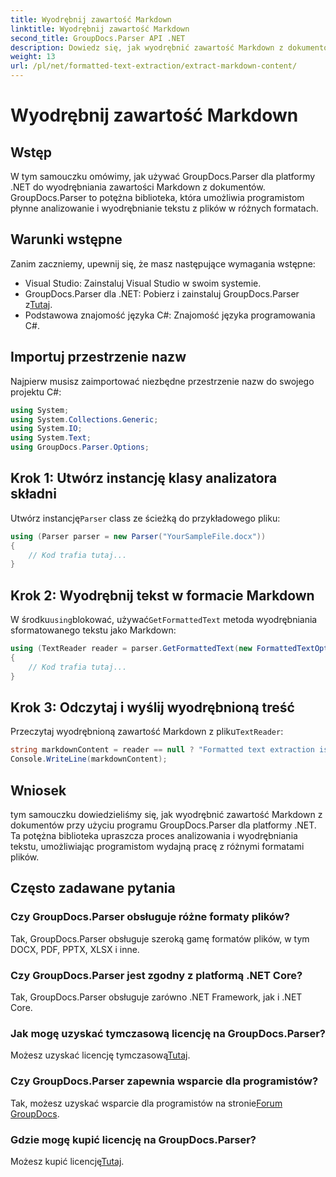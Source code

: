 ```yaml
---
title: Wyodrębnij zawartość Markdown
linktitle: Wyodrębnij zawartość Markdown
second_title: GroupDocs.Parser API .NET
description: Dowiedz się, jak wyodrębnić zawartość Markdown z dokumentów za pomocą GroupDocs.Parser dla .NET. Ten samouczek zawiera instrukcje krok po kroku dotyczące płynnego wyodrębniania tekstu.
weight: 13
url: /pl/net/formatted-text-extraction/extract-markdown-content/
---
```


# Wyodrębnij zawartość Markdown

## Wstęp
W tym samouczku omówimy, jak używać GroupDocs.Parser dla platformy .NET do wyodrębniania zawartości Markdown z dokumentów. GroupDocs.Parser to potężna biblioteka, która umożliwia programistom płynne analizowanie i wyodrębnianie tekstu z plików w różnych formatach.
## Warunki wstępne
Zanim zaczniemy, upewnij się, że masz następujące wymagania wstępne:
- Visual Studio: Zainstaluj Visual Studio w swoim systemie.
-  GroupDocs.Parser dla .NET: Pobierz i zainstaluj GroupDocs.Parser z[Tutaj](https://releases.groupdocs.com/parser/net/).
- Podstawowa znajomość języka C#: Znajomość języka programowania C#.

## Importuj przestrzenie nazw
Najpierw musisz zaimportować niezbędne przestrzenie nazw do swojego projektu C#:
```csharp
using System;
using System.Collections.Generic;
using System.IO;
using System.Text;
using GroupDocs.Parser.Options;
```
## Krok 1: Utwórz instancję klasy analizatora składni
 Utwórz instancję`Parser` class ze ścieżką do przykładowego pliku:
```csharp
using (Parser parser = new Parser("YourSampleFile.docx"))
{
    // Kod trafia tutaj...
}
```
## Krok 2: Wyodrębnij tekst w formacie Markdown
 W środku`using`blokować, używać`GetFormattedText` metoda wyodrębniania sformatowanego tekstu jako Markdown:
```csharp
using (TextReader reader = parser.GetFormattedText(new FormattedTextOptions(FormattedTextMode.Markdown)))
{
    // Kod trafia tutaj...
}
```
## Krok 3: Odczytaj i wyślij wyodrębnioną treść
 Przeczytaj wyodrębnioną zawartość Markdown z pliku`TextReader`:
```csharp
string markdownContent = reader == null ? "Formatted text extraction isn't supported" : reader.ReadToEnd();
Console.WriteLine(markdownContent);
```

## Wniosek
tym samouczku dowiedzieliśmy się, jak wyodrębnić zawartość Markdown z dokumentów przy użyciu programu GroupDocs.Parser dla platformy .NET. Ta potężna biblioteka upraszcza proces analizowania i wyodrębniania tekstu, umożliwiając programistom wydajną pracę z różnymi formatami plików.
## Często zadawane pytania
### Czy GroupDocs.Parser obsługuje różne formaty plików?
Tak, GroupDocs.Parser obsługuje szeroką gamę formatów plików, w tym DOCX, PDF, PPTX, XLSX i inne.
### Czy GroupDocs.Parser jest zgodny z platformą .NET Core?
Tak, GroupDocs.Parser obsługuje zarówno .NET Framework, jak i .NET Core.
### Jak mogę uzyskać tymczasową licencję na GroupDocs.Parser?
 Możesz uzyskać licencję tymczasową[Tutaj](https://purchase.groupdocs.com/temporary-license/).
### Czy GroupDocs.Parser zapewnia wsparcie dla programistów?
 Tak, możesz uzyskać wsparcie dla programistów na stronie[Forum GroupDocs](https://forum.groupdocs.com/c/parser/17).
### Gdzie mogę kupić licencję na GroupDocs.Parser?
 Możesz kupić licencję[Tutaj](https://purchase.groupdocs.com/buy).